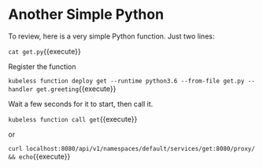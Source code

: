 # Another Simple Python #

To review, here is a very simple Python function. Just two lines:

`cat get.py`{{execute}}

Register the function

`kubeless function deploy get --runtime python3.6 --from-file get.py --handler get.greeting`{{execute}}

Wait a few seconds for it to start, then call it.

`kubeless function call get`{{execute}}

or

`curl localhost:8080/api/v1/namespaces/default/services/get:8080/proxy/ && echo`{{execute}}
